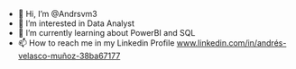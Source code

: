 - 👋 Hi, I’m @Andrsvm3
- 👀 I’m interested in Data Analyst
- 🌱 I’m currently learning about PowerBI and SQL
- 📫 How to reach me in my Linkedin Profile www.linkedin.com/in/andrés-velasco-muñoz-38ba67177

<!---
Andrsvm3/Andrsvm3 is a ✨ special ✨ repository because its `README.md` (this file) appears on your GitHub profile.
You can click the Preview link to take a look at your changes.
--->

